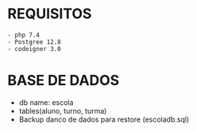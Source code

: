 # REQUISITOS
    - php 7.4
    - Postgree 12.8
    - codeigner 3.0

# BASE DE DADOS
- db name: escola
- tables(aluno, turno, turma)
- Backup danco de dados para restore (escoladb.sql)
